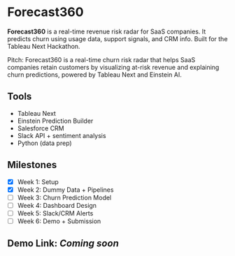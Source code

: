 # Forecast360

**Forecast360** is a real-time revenue risk radar for SaaS companies. It predicts churn using usage data, support signals, and CRM info. Built for the Tableau Next Hackathon.


Pitch: Forecast360 is a real-time churn risk radar that helps SaaS companies retain customers by visualizing at-risk revenue and explaining churn predictions, powered by Tableau Next and Einstein AI.



## Tools
- Tableau Next
- Einstein Prediction Builder
- Salesforce CRM
- Slack API + sentiment analysis
- Python (data prep)

## Milestones
- [x] Week 1: Setup
- [x] Week 2: Dummy Data + Pipelines
- [ ] Week 3: Churn Prediction Model
- [ ] Week 4: Dashboard Design
- [ ] Week 5: Slack/CRM Alerts
- [ ] Week 6: Demo + Submission

## Demo Link: _Coming soon_
